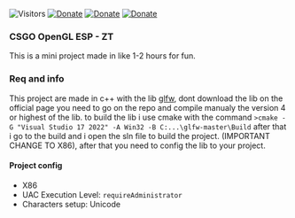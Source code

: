 ![Visitors](https://api.visitorbadge.io/api/visitors?path=https%3A%2F%2Fgithub.com%2Fzabbix-byte%2Fzt_cs_cheat%2F&countColor=%23263759)
[![Donate](https://img.shields.io/badge/PayPal-00457C?style=for-the-badge&logo=paypal&logoColor=white
)](https://www.paypal.com/donate/?hosted_button_id=5MTHH82ABTJDA)
[![Donate](https://img.shields.io/badge/GitHub-100000?style=for-the-badge&logo=github&logoColor=white)](https://github.com/zabbix-byte)
[![Donate](https://img.shields.io/badge/C++-3776AB?style=for-the-badge&logo=c%2B%2B&logoColor=white)](https://www.python.org/)

### CSGO OpenGL ESP - ZT

This is a mini project made in like 1-2 hours for fun.

### Req and info

This project are made in c++ with the lib [glfw](https://github.com/glfw/glfw), dont download the lib on the official page you need to go on the repo and compile manualy the version 4 or highest of the lib. to build the lib i use cmake with the command `>cmake -G "Visual Studio 17 2022" -A Win32 -B C:...\glfw-master\Build` after that i go to the build and i open the sln file to build the project. (IMPORTANT CHANGE TO X86), after that you need to config the lib to your project.

#### Project config
- X86
- UAC Execution Level: `requireAdministrator`
- Characters setup: Unicode
